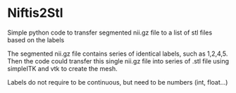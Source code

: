 # Niftis2Stl
Simple python code to transfer segmented nii.gz file to a list of stl files based on the labels

The segmented nii.gz file contains series of identical labels, such as 1,2,4,5. Then the code could transfer this single nii.gz file into series of .stl file using simpleITK and vtk to create the mesh. 



Labels do not require to be continuous, but need to be numbers (int, float...)
